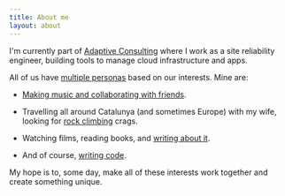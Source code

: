 ```yaml
---
title: About me
layout: about
---
```


I'm currently part of [Adaptive Consulting](https://weareadaptive.com) where I work as a site reliability engineer, building tools to manage cloud infrastructure and apps.

All of us have [multiple personas](https://sive.rs/dw) based on our interests.
Mine are:

- [Making music and collaborating with friends](https://linktr.ee/berniroco).

- Travelling all around Catalunya (and sometimes Europe) with my wife,
looking for [rock climbing](https://thecrag.com/climber/bersalazar) crags.

- Watching films, reading books, and [writing about it](https://sinkingstone.com).

- And of course, [writing code](https://github.com/bersalazar).

<!--In this blog, I put on the software engineer hat and write about stuff I learn and implement.-->


My hope is to, some day, make all of these interests work together and create something unique.
